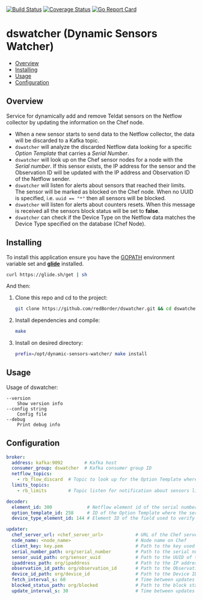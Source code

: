 [![Build Status](https://travis-ci.org/redBorder/dswatcher.svg?branch=master)](https://travis-ci.org/redBorder/dswatcher)
[![Coverage Status](https://coveralls.io/repos/github/redBorder/dswatcher/badge.svg?branch=master)](https://coveralls.io/github/redBorder/dswatcher?branch=master)
[![Go Report Card](https://goreportcard.com/badge/github.com/redBorder/dswatcher)](https://goreportcard.com/report/github.com/redBorder/dswatcher)

# dswatcher (Dynamic Sensors Watcher)

* [Overview](#overview)
* [Installing](#installing)
* [Usage](#usage)
* [Configuration](#configuration)

## Overview

Service for dynamically add and remove Teldat sensors on the Netflow collector
by updating the information on the Chef node.

- When a new sensor starts to send data to the Netflow collector, the data will
be discarded to a Kafka topic.
- `dswatcher` will analyze the discarded Netflow data looking for
a specific *Option Template* that carries a *Serial Number*.
- `dswatcher` will look up on the Chef sensor nodes for a
node with the *Serial number*. If this sensor exists, the IP address for the
sensor and the Observation ID will be updated with the IP address and Observation
ID of the Netflow sender.
- `dswatcher` will listen for alerts about sensors that reached
their limits. The sensor will be marked as blocked on the Chef node. When no
UUID is specified, i.e. `uuid == "*"` then all sensors will be blocked.
- `dswatcher` will listen for alerts about counters resets. When this message
is received all the sensors block status will be set to **false**.
- `dswatcher` can check if the Device Type on the Netflow data matches the
Device Type specified on the database (Chef Node).

## Installing

To install this application ensure you have the
[GOPATH](https://golang.org/doc/code.html#GOPATH) environment variable set and
**[glide](https://glide.sh/)** installed.

```bash
curl https://glide.sh/get | sh
```

And then:

1. Clone this repo and cd to the project:

    ```bash
    git clone https://github.com/redBorder/dswatcher.git && cd dswatcher
    ```
2. Install dependencies and compile:

    ```bash
    make
    ```
3. Install on desired directory:

    ```bash
    prefix=/opt/dynamic-sensors-watcher/ make install
    ```

## Usage

Usage of dswatcher:

```
--version
    Show version info
--config string
    Config file
--debug
    Print debug info
```

## Configuration

```yaml
broker:
  address: kafka:9092        # Kafka host
  consumer_group: dswatcher  # Kafka consumer group ID
  netflow_topics:
    - rb_flow_discard  # Topic to look up for the Option Template where the serial number is
  limits_topics:
    - rb_limits        # Topic listen for notification about sensors limits

decoder:
  element_id: 300             # Netflow element id of the serial number
  option_template_id: 258     # ID of the Option Template where the serial number is
  device_type_element_id: 144 # Element ID of the field used to verify the DeviceID

updater:
  chef_server_url: <chef_server_url>            # URL of the Chef server
  node_name: <node_name>                        # Node name on Chef
  client_key: key.pem                           # Path to the key used for Chef authorization
  serial_number_path: org/serial_number         # Path to the serial number of the sensor on Chef
  sensor_uuid_path: org/sensor_uuid             # Path to the UUID of the sensor on Chef
  ipaddress_path: org/ipaddress                 # Path to the IP address of the sensor to update
  observation_id_path: org/observation_id       # Path to the Observation Domain ID to update
  device_id_path: org/device_id                 # Path to the Device ID to verify
  fetch_interval_s: 60                          # Time between updates of the internal sensors database
  blocked_status_path: org/blocked              # Path to the block status
  update_interval_s: 30                         # Time between updates of the Chef node
```
